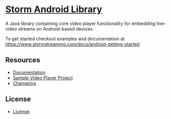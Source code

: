 # [Storm Android Library](http://stormstreaming.com/)

A Java library containing core video player functionality for embedding live-video streams on Android-based devices.

To get started checkout examples and documentation at https://www.stormstreaming.com/docs/android-getting-started

## Resources

- [Documentation](https://www.stormstreaming.com/docs)
- [Sample Video Player Project](https://github.com/StormStreaming/stormplayer-android)
- [Changelog](CHANGELOG.md)


## License

- [License](LICENSE.txt)